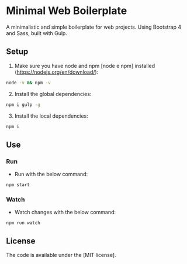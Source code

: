 # Minimal Web Boilerplate
A minimalistic and simple boilerplate for web projects. Using Bootstrap 4 and Sass, built with Gulp.

## Setup

1. Make sure you have node and npm [node e npm] installed (https://nodejs.org/en/download/):

```sh
node -v && npm -v
```

2. Install the global dependencies:

```sh
npm i gulp -g
```

3. Install the local dependencies:

```sh
npm i
```

## Use

### Run

* Run with the below command:

```
npm start
```

### Watch

* Watch changes with the below command:

```
npm run watch
```

## License

The code is available under the [MIT license].